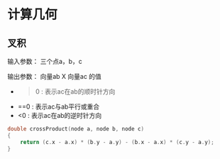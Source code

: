 # 计算几何

## 叉积

输入参数： 三个点a，b，c

输出参数：
向量ab X 向量ac 的值

- >0 : 表示ac在ab的顺时针方向
- ==0 : 表示ac与ab平行或重合
- <0 : 表示ac在ab的逆时针方向

```c++
double crossProduct(node a, node b, node c)
{
    return (c.x - a.x) * (b.y - a.y) - (b.x - a.x) * (c.y - a.y);
}
```

